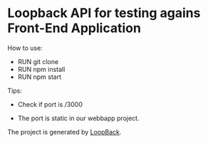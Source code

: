 Loopback API for testing agains Front-End Application
==============

How to use:

  - RUN git clone
  - RUN npm install
  - RUN npm start

Tips:

  - Check if port is /3000

  - The port is static in our webbapp project.




The project is generated by [LoopBack](http://loopback.io).
